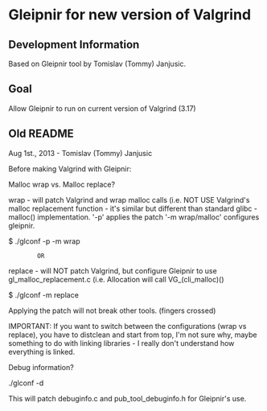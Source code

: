 # Gleipnir for new version of Valgrind

## Development Information

Based on Gleipnir tool by Tomislav (Tommy) Janjusic.

## Goal

Allow Gleipnir to run on current version of Valgrind (3.17)

## Old README

Aug 1st., 2013 - Tomislav (Tommy) Janjusic

Before making Valgrind with Gleipnir:

Malloc wrap vs. Malloc replace?

wrap - will patch Valgrind and wrap malloc calls (i.e. NOT USE Valgrind's
		   malloc replacement function - it's similar but different than standard
			 glibc - malloc() implementation. '-p' applies the patch '-m wrap/malloc'
			 configures gleipnir.

$ ./glconf -p -m wrap
   
            OR

replace - will NOT patch Valgrind, but configure Gleipnir to use
          gl_malloc_replacement.c (i.e. Allocation will call VG_(cli_malloc)()

$ ./glconf -m replace


Applying the patch will not break other tools. (fingers crossed)

IMPORTANT: If you want to switch between the configurations (wrap vs replace),
you have to distclean and start from top, I'm not sure why, maybe something to
do with linking libraries - I really don't understand how everything is linked.

Debug information?

./glconf -d

This will patch debuginfo.c and pub_tool_debuginfo.h for Gleipnir's use.